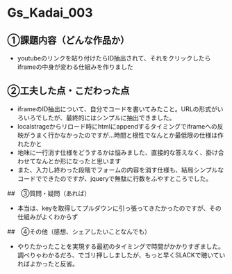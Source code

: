 # Gs_Kadai_003
## ①課題内容（どんな作品か）
* youtubeのリンクを貼り付けたらID抽出されて、それをクリックしたらiframeの中身が変わる仕組みを作りました

## ②工夫した点・こだわった点
* iframeのID抽出について、自分でコードを書いてみたこと。URLの形式がいろいろでしたが、最終的にはシンプルに抽出できました。
* localstrageからリロード時にhtmlにappendするタイミングでiframeへの反映がうまく行かなかったのですが…時間と根性でなんとか最低限の仕様は作れたかと
* 地味に一行消す仕様をどうするかは悩みました、直接的な答えなく、掛け合わせてなんとか形になったと思います
* また、入力し終わった段階でフォームの内容を消す仕様も、結局シンプルなコードでできたのですが、jqueryで無駄に行数をふやすところでした。

##　③質問・疑問（あれば） 
* 本当は、keyを取得してプルダウンに引っ張ってきたかったのですが、その仕組みがよくわからず

##　④その他（感想、シェアしたいことなんでも） 
* やりたかったことを実現する最初のタイミングで時間がかかりすぎました。調べりゃわかるだろ、でゴリ押ししましたが、もっと早くSLACKで聴いていればよかったと反省。
